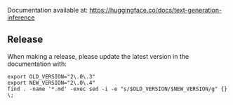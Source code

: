 Documentation available at: https://huggingface.co/docs/text-generation-inference

## Release

When making a release, please update the latest version in the documentation with:
```
export OLD_VERSION="2\.0\.3"
export NEW_VERSION="2\.0\.4"
find . -name '*.md' -exec sed -i -e "s/$OLD_VERSION/$NEW_VERSION/g" {} \;
```
